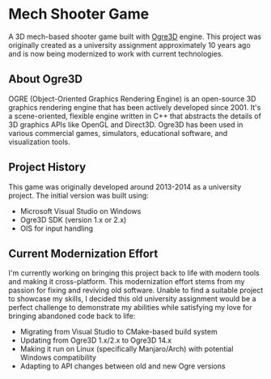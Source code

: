 # Mech Shooter Game

A 3D mech-based shooter game built with [Ogre3D](https://www.ogre3d.org/) engine. This project was originally created as a university assignment approximately 10 years ago and is now being modernized to work with current technologies.

## About Ogre3D

OGRE (Object-Oriented Graphics Rendering Engine) is an open-source 3D graphics rendering engine that has been actively developed since 2001. It's a scene-oriented, flexible engine written in C++ that abstracts the details of 3D graphics APIs like OpenGL and Direct3D. Ogre3D has been used in various commercial games, simulators, educational software, and visualization tools.

## Project History

This game was originally developed around 2013-2014 as a university project. The initial version was built using:
- Microsoft Visual Studio on Windows
- Ogre3D SDK (version 1.x or 2.x)
- OIS for input handling

## Current Modernization Effort

I'm currently working on bringing this project back to life with modern tools and making it cross-platform. This modernization effort stems from my passion for fixing and reviving old software. Unable to find a suitable project to showcase my skills, I decided this old university assignment would be a perfect challenge to demonstrate my abilities while satisfying my love for bringing abandoned code back to life:

- Migrating from Visual Studio to CMake-based build system
- Updating from Ogre3D 1.x/2.x to Ogre3D 14.x
- Making it run on Linux (specifically Manjaro/Arch) with potential Windows compatibility
- Adapting to API changes between old and new Ogre versions